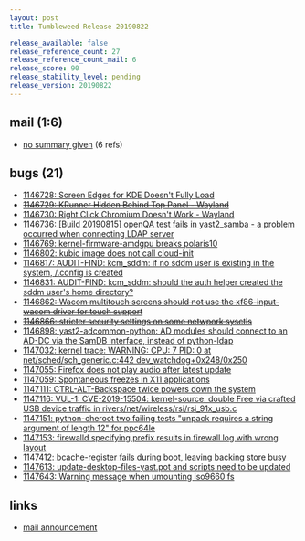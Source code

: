 ```yaml
---
layout: post
title: Tumbleweed Release 20190822

release_available: false
release_reference_count: 27
release_reference_count_mail: 6
release_score: 90
release_stability_level: pending
release_version: 20190822
---
```


## mail (1:6)

- [no summary given](https://lists.opensuse.org/opensuse-factory/2019-08/msg00188.html) (6 refs)

## bugs (21)

<!--more-->

- [1146728: Screen Edges for KDE Doesn't Fully Load](https://bugzilla.opensuse.org/show_bug.cgi?id=1146728)
- ~~[1146729: KRunner Hidden Behind Top Panel - Wayland](https://bugzilla.opensuse.org/show_bug.cgi?id=1146729)~~
- [1146730: Right Click Chromium Doesn't Work - Wayland](https://bugzilla.opensuse.org/show_bug.cgi?id=1146730)
- [1146736: \[Build 20190815\] openQA test fails in yast2_samba - a problem occurred when connecting LDAP server](https://bugzilla.opensuse.org/show_bug.cgi?id=1146736)
- [1146769: kernel-firmware-amdgpu breaks polaris10](https://bugzilla.opensuse.org/show_bug.cgi?id=1146769)
- [1146802: kubic image does not call cloud-init](https://bugzilla.opensuse.org/show_bug.cgi?id=1146802)
- [1146817: AUDIT-FIND: kcm_sddm: if no sddm user is existing in the system, /.config is created](https://bugzilla.opensuse.org/show_bug.cgi?id=1146817)
- [1146831: AUDIT-FIND: kcm_sddm: should the auth helper created the sddm user's home directory?](https://bugzilla.opensuse.org/show_bug.cgi?id=1146831)
- ~~[1146862: Wacom multitouch screens should not use the xf86-input-wacom driver for touch support](https://bugzilla.opensuse.org/show_bug.cgi?id=1146862)~~
- ~~[1146866: stricter security settings on some netwpork sysctls](https://bugzilla.opensuse.org/show_bug.cgi?id=1146866)~~
- [1146898: yast2-adcommon-python: AD modules should connect to an AD-DC via the SamDB interface, instead of python-ldap](https://bugzilla.opensuse.org/show_bug.cgi?id=1146898)
- [1147032: kernel trace: WARNING: CPU: 7 PID: 0 at net/sched/sch_generic.c:442 dev_watchdog+0x248/0x250](https://bugzilla.opensuse.org/show_bug.cgi?id=1147032)
- [1147055: Firefox does not play audio after latest update](https://bugzilla.opensuse.org/show_bug.cgi?id=1147055)
- [1147059: Spontaneous freezes in X11 applications](https://bugzilla.opensuse.org/show_bug.cgi?id=1147059)
- [1147111: CTRL-ALT-Backspace twice powers down the system](https://bugzilla.opensuse.org/show_bug.cgi?id=1147111)
- [1147116: VUL-1: CVE-2019-15504: kernel-source: double Free via crafted USB device traffic in rivers/net/wireless/rsi/rsi_91x_usb.c](https://bugzilla.opensuse.org/show_bug.cgi?id=1147116)
- [1147151: python-cheroot two failing tests "unpack requires a string argument of length 12" for ppc64le](https://bugzilla.opensuse.org/show_bug.cgi?id=1147151)
- [1147153: firewalld specifying prefix results in firewall log with wrong layout](https://bugzilla.opensuse.org/show_bug.cgi?id=1147153)
- [1147412: bcache-register fails during boot, leaving backing store busy](https://bugzilla.opensuse.org/show_bug.cgi?id=1147412)
- [1147613: update-desktop-files-yast.pot and scripts need to be updated](https://bugzilla.opensuse.org/show_bug.cgi?id=1147613)
- [1147643: Warning message when umounting iso9660 fs](https://bugzilla.opensuse.org/show_bug.cgi?id=1147643)



## links

- [mail announcement](https://lists.opensuse.org/opensuse-factory/2019-08/msg00185.html)
